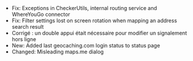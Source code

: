 ##
- Fix: Exceptions in CheckerUtils, internal routing service and WhereYouGo connector
- Fix: Filter settings lost on screen rotation when mapping an address search result
- Corrigé : un double appui était nécessaire pour modifier un signalement hors ligne
- New: Added last geocaching.com login status to status page
- Changed: Misleading maps.me dialog
